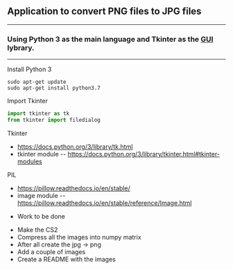 ## Application to convert PNG files to JPG files
------
### Using Python 3 as the main language and Tkinter as the [GUI](https://en.wikipedia.org/wiki/Graphical_user_interface) lybrary.
------
Install Python 3
```
sudo apt-get update
sudo apt-get install python3.7
```

Import Tkinter
```python
import tkinter as tk
from tkinter import filedialog
```

Tkinter
* https://docs.python.org/3/library/tk.html
* tkinter module -- https://docs.python.org/3/library/tkinter.html#tkinter-modules

PIL
* https://pillow.readthedocs.io/en/stable/
* image module -- https://pillow.readthedocs.io/en/stable/reference/Image.html

- Work to be done
 * Make the CS2
 * Compress all the images into numpy matrix
 * After all create the jpg -> png
 * Add a couple of images 
 * Create a README with the images 

